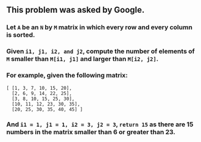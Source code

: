## This problem was asked by Google.

### Let `A` be an `N` by `M` matrix in which every row and every column is sorted.

### Given `i1, j1, i2, and j2`, compute the number of elements of `M` smaller than `M[i1, j1]` and larger than `M[i2, j2]`.

### For example, given the following matrix:

```
[ [1, 3, 7, 10, 15, 20],
  [2, 6, 9, 14, 22, 25],
  [3, 8, 10, 15, 25, 30],
  [10, 11, 12, 23, 30, 35],
  [20, 25, 30, 35, 40, 45] ]
 ```
### And `i1 = 1, j1 = 1, i2 = 3, j2 = 3`, `return 15` as there are 15 numbers in the matrix smaller than 6 or greater than 23.